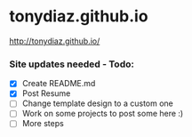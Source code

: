 # tonydiaz.github.io
http://tonydiaz.github.io/


### Site updates needed - Todo:
- [x] Create README.md
- [x] Post Resume
- [ ] Change template design to a custom one
- [ ] Work on some projects to post some here :)
- [ ] More steps
